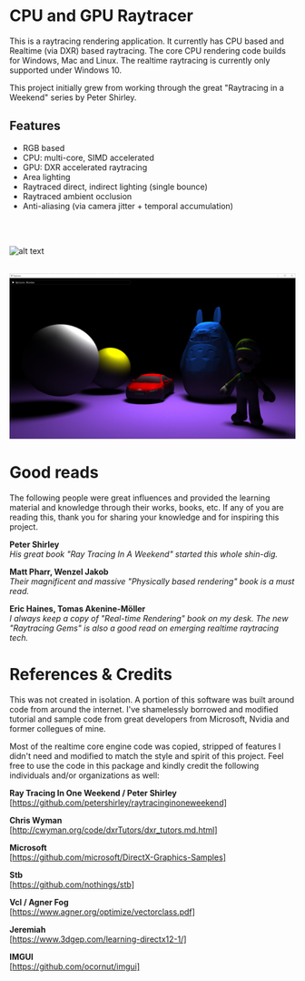 # CPU and GPU Raytracer

This is a raytracing rendering application. It currently has CPU based and Realtime (via DXR) based raytracing. The core CPU rendering code builds for Windows, Mac and Linux. The realtime raytracing is currently only supported under Windows 10.

This project initially grew from working through the great "Raytracing in a Weekend" series by Peter Shirley.

## Features
* RGB based
* CPU: multi-core, SIMD accelerated
* GPU: DXR accelerated raytracing
* Area lighting
* Raytraced direct, indirect lighting (single bounce)
* Raytraced ambient occlusion
* Anti-aliasing (via camera jitter + temporal accumulation)

<br>
<br>

![alt text](https://github.com/KhoiFish/raytracer/blob/master/SavedImages/final.png "CPU traced image")
<br>
<br>

![alt text](https://github.com/KhoiFish/raytracer/blob/master/SavedImages/realtime.png "GPU traced image")

# Good reads

The following people were great influences and provided the learning material and knowledge through their works, books, etc. If any of you are reading this, thank you for sharing your knowledge and for inspiring this project.

**Peter Shirley**
<br>
*His great book "Ray Tracing In A Weekend" started this whole shin-dig.*
  
**Matt Pharr, Wenzel Jakob**
<br>
*Their magnificent and massive "Physically based rendering" book is a must read.*

**Eric Haines, Tomas Akenine-Möller**
<br>
*I always keep a copy of "Real-time Rendering" book on my desk. The new "Raytracing Gems" is also a good read on emerging realtime raytracing tech.*

# References & Credits

This was not created in isolation. A portion of this software was built around code from around the internet. I've shamelessly borrowed and modified tutorial and sample code from great developers from Microsoft, Nvidia and former collegues of mine.

Most of the realtime core engine code was copied, stripped of features I didn't need and modified to match the style and spirit of this project. Feel free to use the code in this package and kindly credit the following individuals and/or organizations as well:

**Ray Tracing In One Weekend / Peter Shirley**
<br>
[https://github.com/petershirley/raytracinginoneweekend]

**Chris Wyman**
<br>
[http://cwyman.org/code/dxrTutors/dxr_tutors.md.html]

**Microsoft**
<br>
[https://github.com/microsoft/DirectX-Graphics-Samples]

**Stb**
<br>
[https://github.com/nothings/stb]

**Vcl / Agner Fog**
<br>
[https://www.agner.org/optimize/vectorclass.pdf]

**Jeremiah**
<br>
[https://www.3dgep.com/learning-directx12-1/]

**IMGUI**
<br>
[https://github.com/ocornut/imgui]


